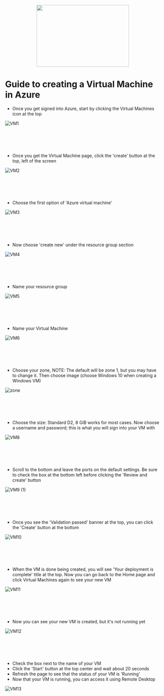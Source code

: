 <p align="center">
 <img src="https://github.com/user-attachments/assets/37c81dc4-135b-4abf-9ca4-9417cd041296"<img src="..." width="300" height="200">
</p>

<h1>Guide to creating a Virtual Machine in Azure</h1>


- Once you get signed into Azure, start by clicking the Virtual Machines icon at the top

![VM1](https://github.com/user-attachments/assets/4f60659c-3467-4cc2-968a-057be4794dec)

<h1></h1>
<br \>
<br \>

- Once you get the Virtual Machine page, click the 'create' button at the top, left of the screen

![VM2](https://github.com/user-attachments/assets/8f63e7d0-d4a2-460b-9a55-d478697b3ead)

<h1></h1>
<br \>
<br \>

- Choose the first option of 'Azure virtual machine'

![VM3](https://github.com/user-attachments/assets/a70df9ca-59a8-4b3e-a082-536ff88ec184)

<h1></h1>
<br \>
<br \>

- Now choose 'create new' under the resource group section

![VM4](https://github.com/user-attachments/assets/bc39621e-0c0c-47fd-aa1f-930d272e6ba0)

<h1></h1>
<br \>
<br \>

- Name your resource group
  
![VM5](https://github.com/user-attachments/assets/a3fb71b8-6a9d-4332-b431-3417c53a113a)

<h1></h1>
<br \>
<br \>

- Name your Virtual Machine

![VM6](https://github.com/user-attachments/assets/be8371e5-e5ff-4b5b-b515-785c2c618fd2)

<h1></h1>
<br \>
<br \>

- Choose your zone, NOTE: The default will be zone 1, but you may have to change it. Then choose image (choose Windows 10 when creating a Windows VM)

![zone](https://github.com/user-attachments/assets/3ea84f41-a6b1-4d4f-8b4a-9f8e98e47b7a)

<h1></h1>
<br \>
<br \>

- Choose the size: Standard D2, 8 GiB works for most cases. Now choose a username and password; this is what you will sign into your VM with

![VM8](https://github.com/user-attachments/assets/04a65752-cf26-460f-bba2-0cd7702e55a8)

<h1></h1>
<br \>
<br \>

- Scroll to the bottom and leave the ports on the default settings. Be sure to check the box at the bottom left before clicking the 'Review and create' button

![VM9 (1)](https://github.com/user-attachments/assets/76630bd7-083e-42da-b218-5d336bf83968)

<h1></h1>
<br \>
<br \>

- Once you see the 'Validation passed' banner at the top, you can click the 'Create' button at the bottom
  
![VM10](https://github.com/user-attachments/assets/6929b24b-8504-47bb-97f2-94ef597ac4df)

<h1></h1>
<br \>
<br \>

- When the VM is done being created, you will see 'Your deployment is complete' title at the top. Now you can go back to the Home page and click Virtual Machines again to see your new VM
  
![VM11](https://github.com/user-attachments/assets/1889c265-37a1-44c7-9f7c-27b0a6de7384)

<h1></h1>
<br \>
<br \>

- Now you can see your new VM is created, but it's not running yet
  
![VM12](https://github.com/user-attachments/assets/74170afa-38bb-4728-b9b7-9d8b9c3074da)

<h1></h1>
<br \>
<br \>

- Check the box next to the name of your VM
- Click the 'Start' button at the top center and wait about 20 seconds
- Refresh the page to see that the status of your VM is 'Running'
- Now that your VM is running, you can access it using Remote Desktop

![VM13](https://github.com/user-attachments/assets/9eac57d8-8064-419b-887a-227123007505)







